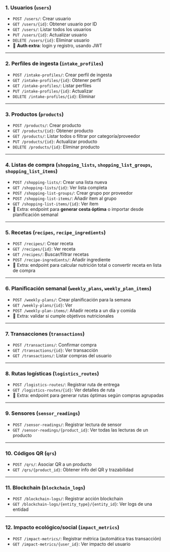 

### 1. **Usuarios (`users`)**

* `POST /users/`: Crear usuario
* `GET /users/{id}`: Obtener usuario por ID
* `GET /users/`: Listar todos los usuarios
* `PUT /users/{id}`: Actualizar usuario
* `DELETE /users/{id}`: Eliminar usuario
* 🔐 **Auth extra**: login y registro, usando JWT

---

### 2. **Perfiles de ingesta (`intake_profiles`)**

* `POST /intake-profiles/`: Crear perfil de ingesta
* `GET /intake-profiles/{id}`: Obtener perfil
* `GET /intake-profiles/`: Listar perfiles
* `PUT /intake-profiles/{id}`: Actualizar
* `DELETE /intake-profiles/{id}`: Eliminar

---

### 3. **Productos (`products`)**

* `POST /products/`: Crear producto
* `GET /products/{id}`: Obtener producto
* `GET /products/`: Listar todos o filtrar por categoría/proveedor
* `PUT /products/{id}`: Actualizar producto
* `DELETE /products/{id}`: Eliminar producto

---

### 4. **Listas de compra (`shopping_lists`, `shopping_list_groups`, `shopping_list_items`)**

* `POST /shopping-lists/`: Crear una lista nueva
* `GET /shopping-lists/{id}`: Ver lista completa
* `POST /shopping-list-groups/`: Crear grupo por proveedor
* `POST /shopping-list-items/`: Añadir ítem al grupo
* `GET /shopping-list-items/{id}`: Ver ítem
* 🧠 Extra: endpoint para **generar cesta óptima** o importar desde planificación semanal

---

### 5. **Recetas (`recipes`, `recipe_ingredients`)**

* `POST /recipes/`: Crear receta
* `GET /recipes/{id}`: Ver receta
* `GET /recipes/`: Buscar/filtrar recetas
* `POST /recipe-ingredients/`: Añadir ingrediente
* 🧠 Extra: endpoint para calcular nutrición total o convertir receta en lista de compra

---

### 6. **Planificación semanal (`weekly_plans`, `weekly_plan_items`)**

* `POST /weekly-plans/`: Crear planificación para la semana
* `GET /weekly-plans/{id}`: Ver
* `POST /weekly-plan-items/`: Añadir receta a un día y comida
* 🧠 Extra: validar si cumple objetivos nutricionales

---

### 7. **Transacciones (`transactions`)**

* `POST /transactions/`: Confirmar compra
* `GET /transactions/{id}`: Ver transacción
* `GET /transactions/`: Listar compras del usuario

---

### 8. **Rutas logísticas (`logistics_routes`)**

* `POST /logistics-routes/`: Registrar ruta de entrega
* `GET /logistics-routes/{id}`: Ver detalles de ruta
* 🧠 Extra: endpoint para generar rutas óptimas según compras agrupadas

---

### 9. **Sensores (`sensor_readings`)**

* `POST /sensor-readings/`: Registrar lectura de sensor
* `GET /sensor-readings/{product_id}`: Ver todas las lecturas de un producto

---

### 10. **Códigos QR (`qrs`)**

* `POST /qrs/`: Asociar QR a un producto
* `GET /qrs/{product_id}`: Obtener info del QR y trazabilidad

---

### 11. **Blockchain (`blockchain_logs`)**

* `POST /blockchain-logs/`: Registrar acción blockchain
* `GET /blockchain-logs/{entity_type}/{entity_id}`: Ver logs de una entidad

---

### 12. **Impacto ecológico/social (`impact_metrics`)**

* `POST /impact-metrics/`: Registrar métrica (automática tras transacción)
* `GET /impact-metrics/{user_id}`: Ver impacto del usuario

